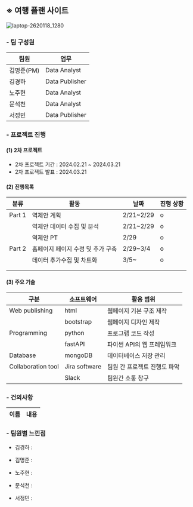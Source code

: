## ※ 여행 플랜 사이트

![laptop-2620118_1280](https://github.com/nohjuhyeon/AI_L.K.J/assets/151099231/913188c9-c114-4b2f-a173-805b7d860b65)


### - 팀 구성원
|팀원|업무|
|--|--|
|김명준(PM)|Data Analyst|
|김경하|Data Publisher|
|노주현|Data Analyst|
|문석천|Data Analyst|
|서정민|Data Publisher|

### - 프로젝트 진행

#### (1) 2차 프로젝트

- 2차 프로젝트 기간 : 2024.02.21 ~ 2024.03.21
- 2차 프로젝트 발표 : 2024.03.21

#### (2) 진행목록

|분류|활동|날짜|진행 상황|
|--|--|--|--|
|Part 1|역제안 계획|2/21~2/29|o|
||역제안 데이터 수집 및 분석|2/21~2/29|o|
||역제안 PT|2/29|o|
|Part 2|홈페이지 페이지 수정 및 추가 구축|2/29~3/4|o|
||데이터 추가수집 및 차트화|3/5~|o|
|||||
|||||

#### (3) 주요 기술

|구분|소프트웨어|활용 범위|
|--|--|--|
|Web publishing|html|웹페이지 기본 구조 제작|
||bootstrap|웹페이지 디자인 제작|
|Programming|python|프로그램 코드 작성|
||fastAPI|파이썬 API의 웹 프레임워크|
|Database|mongoDB|데이터베이스 저장 관리|
|Collaboration tool|Jira software|팀원 간 프로젝트 진행도 파악|
||Slack|팀원간 소통 창구|

### - 건의사항
|이름|내용|
|--|--|

### - 팀원별 느낀점

- 김경하 :

- 김명준 :

- 노주현 :

- 문석천 :

- 서정민 :
